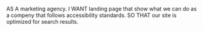 AS A marketing agency.
I WANT landing page that show what we can do as a compeny that follows accessibility standards.
SO THAT our site is optimized for search results.